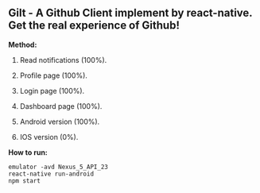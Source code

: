 ## Gilt - A Github Client implement by react-native. Get the real experience of Github!

**Method:**

1. Read notifications (100%).

2. Profile page (100%).

3. Login page (100%).

4. Dashboard page (100%).

5. Android version (100%).

6. IOS version (0%).


**How to run:**

```
emulator -avd Nexus_5_API_23
react-native run-android
npm start
```
